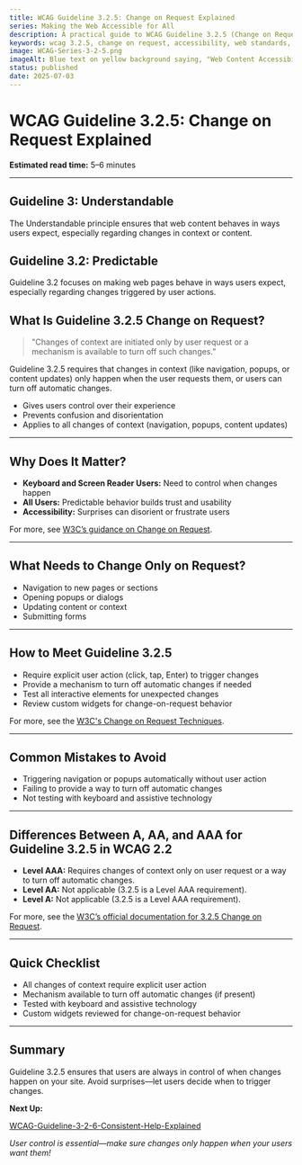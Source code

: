 ```yaml
---
title: WCAG Guideline 3.2.5: Change on Request Explained
series: Making the Web Accessible for All
description: A practical guide to WCAG Guideline 3.2.5 (Change on Request)—what it means, why it matters, and how to ensure changes only happen when users ask for them.
keywords: wcag 3.2.5, change on request, accessibility, web standards, user experience, predictable behavior
image: WCAG-Series-3-2-5.png
imageAlt: Blue text on yellow background saying, "Web Content Accessibiilty Guiedlines (WCAG) 3.2.5 Explained, Change on Request"
status: published
date: 2025-07-03
---
```


# **WCAG Guideline 3.2.5: Change on Request Explained**

**Estimated read time:** 5–6 minutes

---

## **Guideline 3: Understandable**

The Understandable principle ensures that web content behaves in ways users expect, especially regarding changes in context or content.

## **Guideline 3.2: Predictable**

Guideline 3.2 focuses on making web pages behave in ways users expect, especially regarding changes triggered by user actions.

## **What Is Guideline 3.2.5 Change on Request?**

<!-- [Illustration: User clicking a button to trigger a change, no automatic changes] -->

> "Changes of context are initiated only by user request or a mechanism is available to turn off such changes."

Guideline 3.2.5 requires that changes in context (like navigation, popups, or content updates) only happen when the user requests them, or users can turn off automatic changes.

- Gives users control over their experience
- Prevents confusion and disorientation
- Applies to all changes of context (navigation, popups, content updates)

---

## **Why Does It Matter?**

<!-- [Infographic: User with assistive tech, warning icon, and control button] -->

- **Keyboard and Screen Reader Users:** Need to control when changes happen
- **All Users:** Predictable behavior builds trust and usability
- **Accessibility:** Surprises can disorient or frustrate users

For more, see [W3C’s guidance on Change on Request](https://www.w3.org/WAI/WCAG22/Understanding/change-on-request.html).

---

## **What Needs to Change Only on Request?**

<!-- [Grid: Navigation, popups, content updates, and form submissions] -->

- Navigation to new pages or sections
- Opening popups or dialogs
- Updating content or context
- Submitting forms

---

## **How to Meet Guideline 3.2.5**

<!-- [Side-by-side: Good example (user clicks to trigger change) vs. Bad example (automatic navigation)] -->

- Require explicit user action (click, tap, Enter) to trigger changes
- Provide a mechanism to turn off automatic changes if needed
- Test all interactive elements for unexpected changes
- Review custom widgets for change-on-request behavior

For more, see the [W3C's Change on Request Techniques](https://www.w3.org/WAI/WCAG22/Techniques/general/G76).

---

## **Common Mistakes to Avoid**

<!-- [Do/Don't graphic: Left side with user-initiated change, right side with automatic change] -->

- Triggering navigation or popups automatically without user action
- Failing to provide a way to turn off automatic changes
- Not testing with keyboard and assistive technology

---

## **Differences Between A, AA, and AAA for Guideline 3.2.5 in WCAG 2.2**

<!-- [Infographic: Three columns labeled A, AA, AAA with example requirements for each] -->

- **Level AAA:** Requires changes of context only on user request or a way to turn off automatic changes.
- **Level AA:** Not applicable (3.2.5 is a Level AAA requirement).
- **Level A:** Not applicable (3.2.5 is a Level AAA requirement).

For more, see the [W3C’s official documentation for 3.2.5 Change on Request](https://www.w3.org/WAI/WCAG22/Understanding/change-on-request.html).

---

## **Quick Checklist**

<!-- [Checklist graphic: Icons for button, warning, and user] -->

- All changes of context require explicit user action
- Mechanism available to turn off automatic changes (if present)
- Tested with keyboard and assistive technology
- Custom widgets reviewed for change-on-request behavior

---

## **Summary**

<!-- [Illustration: User in control of changes on a website] -->

Guideline 3.2.5 ensures that users are always in control of when changes happen on your site. Avoid surprises—let users decide when to trigger changes.

**Next Up:**

[WCAG-Guideline-3-2-6-Consistent-Help-Explained](WCAG-Guideline-3-2-6-Consistent-Help-Explained)

*User control is essential—make sure changes only happen when your users want them!*
